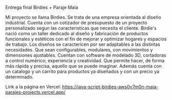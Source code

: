 Entrega final Birdies + Paraje Maia 

Mi proyecto se llama Birdies. Se trata de una empresa orientada al diseño industrial. Cuenta con un cotizador de presupuesto de un proyecto personalizado segun las caracteristicas que necesita el cliente. Birdie's nació como un taller dedicado al diseño y fabricación de productos funcionales y estéticos con el fin de mejorar y optimizar hogares y espacios de trabajo. Los diseños se caractericen por ser adaptables a las distintas necesidades. Que sean configurables, modulares, con movimientos y dimensiones ajustables. Cuentan con software de modelado 3D, cortadoras a control numérico; experiencia y creatividad. Que permite hacer, de forma más rápida y precisa, aquello que se puede imaginar.
Además cuenta con un catalogo y un carrito para productos ya diseñados y con un precio ya determinado.

Link a la página en Vercel: https://java-script-birdies-aws0v7m0n-maia-parajes-projects.vercel.app/
